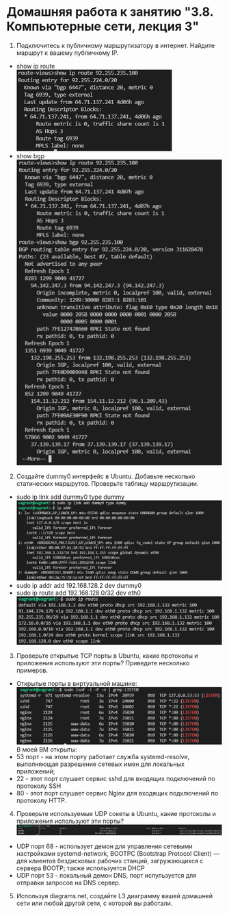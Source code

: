 Домашняя работа к занятию "3.8. Компьютерные сети, лекция 3"
=
1. Подключитесь к публичному маршрутизатору в интернет. Найдите маршрут к вашему публичному IP.  
- show ip route  
![alt text](pictures/03-sysadmin-08-net-01.PNG "show ip route")
- show bgp  
![alt text](pictures/03-sysadmin-08-net-02.PNG "show bgp")  

2. Создайте dummy0 интерфейс в Ubuntu. Добавьте несколько статических маршрутов. Проверьте таблицу маршрутизации.  
- sudo ip link add dummy0 type dummy
![alt text](pictures/03-sysadmin-08-net-03.PNG "add dummy0")
- sudo ip addr add 192.168.128.2 dev dummy0  
- sudo ip route add 192.168.128.0/32 dev eth0  
![alt text](pictures/03-sysadmin-08-net-04.PNG "ip route")  

3. Проверьте открытые TCP порты в Ubuntu, какие протоколы и приложения используют эти порты? Приведите несколько примеров.  
- Открытые порты в виртуальной машине:
![alt text](pictures/03-sysadmin-08-net-05.PNG "open ports")
В моей ВМ открыты:
- 53 порт - на этом порту работает служба systemd-resolve, выполняющая  разрешение сетевых имен для локальных приложений;
- 22 - этот порт слушает сервис sshd для входящих подключений по протоколу SSH 
- 80 - этот порт слушает сервис Nginx для входящих подключений по протоколу HTTP.  

4. Проверьте используемые UDP сокеты в Ubuntu, какие протоколы и приложения используют эти порты?
![alt text](pictures/03-sysadmin-08-net-06.PNG "UDP sokets")
- UDP порт 68 - использует демон для управления сетевыми настройками systemd-network, BOOTPC (Bootstrap Protocol Client) — для клиентов бездисковых рабочих станций, загружающихся с сервера BOOTP; также используется DHCP  
- UDP порт 53 - локальный демон DNS, порт испульзуется для отправки запросов на DNS сервер.

5. Используя diagrams.net, создайте L3 диаграмму вашей домашней сети или любой другой сети, с которой вы работали.
